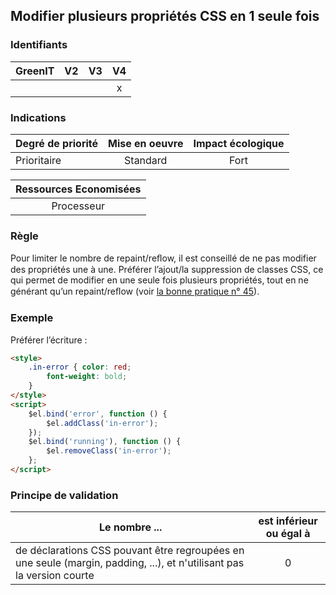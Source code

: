 ## Modifier plusieurs propriétés CSS en 1 seule fois
### Identifiants

| GreenIT |  V2  |  V3  |  V4  |
|---------|:----:|:----:|:----:|
|      |   |   |  x   |

### Indications

| Degré de priorité |      Mise en oeuvre       |  Impact écologique    | 
|-------------------|:-------------------------:|:---------------------:|
| Prioritaire       |  Standard                 | Fort                  | 


|Ressources Economisées                                      |
|:----------------------------------------------------------:|
| Processeur |

### Règle

Pour limiter le nombre de repaint/reﬂow, il est conseillé de ne pas modifier des propriétés une à une. 
Préférer l’ajout/la suppression de classes CSS, ce qui permet de modifier en une seule fois plusieurs propriétés, tout en ne générant qu’un repaint/reﬂow (voir [la bonne pratique n° 45](/chapters/bonne_pratique_045_fr.md)).

### Exemple

Préférer l’écriture :
```html
<style>
    .in-error { color: red;
        font-weight: bold;
    }
</style>
<script>
    $el.bind('error', function () {
        $el.addClass('in-error');
    });
    $el.bind('running'), function () {
        $el.removeClass('in-error');
    };
</script>
```


### Principe de validation

| Le nombre ...     | est inférieur ou égal à   |  
|-------------------|:-------------------------:|
| de déclarations CSS pouvant être regroupées en une seule (margin, padding, ...), et n'utilisant pas la version courte  | 0  |
